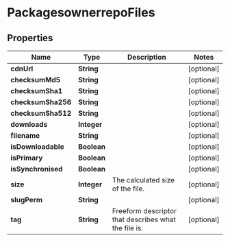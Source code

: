 
# PackagesownerrepoFiles

## Properties
Name | Type | Description | Notes
------------ | ------------- | ------------- | -------------
**cdnUrl** | **String** |  |  [optional]
**checksumMd5** | **String** |  |  [optional]
**checksumSha1** | **String** |  |  [optional]
**checksumSha256** | **String** |  |  [optional]
**checksumSha512** | **String** |  |  [optional]
**downloads** | **Integer** |  |  [optional]
**filename** | **String** |  |  [optional]
**isDownloadable** | **Boolean** |  |  [optional]
**isPrimary** | **Boolean** |  |  [optional]
**isSynchronised** | **Boolean** |  |  [optional]
**size** | **Integer** | The calculated size of the file. |  [optional]
**slugPerm** | **String** |  |  [optional]
**tag** | **String** | Freeform descriptor that describes what the file is. |  [optional]



